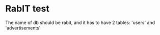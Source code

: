 # RabIT test 


The name of db should be rabit, and it has to have 2 tables: 'users' and 'advertisements'
